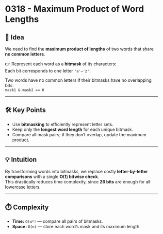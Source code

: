 # 0318 - Maximum Product of Word Lengths

## 🧠 Idea
We need to find the **maximum product of lengths** of two words that share **no common letters**.

👉 Represent each word as a **bitmask** of its characters:  
Each bit corresponds to one letter `'a'–'z'`.

Two words have no common letters if their bitmasks have no overlapping bits:  
`mask1 & mask2 == 0`

---

## 🛠️ Key Points
- Use **bitmasking** to efficiently represent letter sets.  
- Keep only the **longest word length** for each unique bitmask.  
- Compare all mask pairs; if they don’t overlap, update the maximum product.

---

## 💡 Intuition
By transforming words into bitmasks, we replace costly **letter-by-letter comparisons** with a single **O(1) bitwise check**.  
This drastically reduces time complexity, since **26 bits** are enough for all lowercase letters.

---

## ⏱️ Complexity
- **Time:** `O(n²)` — compare all pairs of bitmasks.  
- **Space:** `O(n)` — store each word’s mask and its maximum length.
